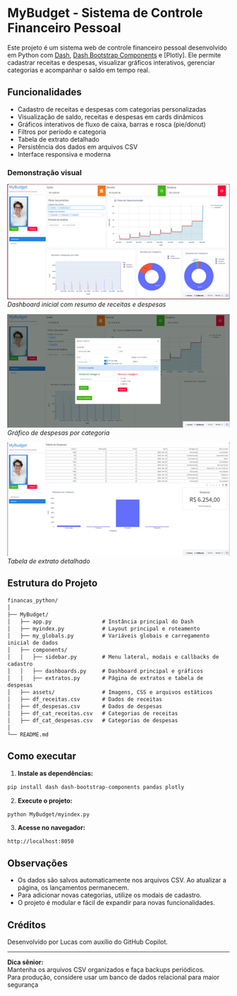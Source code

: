 # MyBudget - Sistema de Controle Financeiro Pessoal

Este projeto é um sistema web de controle financeiro pessoal desenvolvido em Python com [Dash](https://dash.plotly.com/), [Dash Bootstrap Components](https://dash-bootstrap-components.opensource.faculty.ai/) e [Plotly]. Ele permite cadastrar receitas e despesas, visualizar gráficos interativos, gerenciar categorias e acompanhar o saldo em tempo real.

## Funcionalidades

- Cadastro de receitas e despesas com categorias personalizadas
- Visualização de saldo, receitas e despesas em cards dinâmicos
- Gráficos interativos de fluxo de caixa, barras e rosca (pie/donut)
- Filtros por período e categoria
- Tabela de extrato detalhado
- Persistência dos dados em arquivos CSV
- Interface responsiva e moderna

### Demonstração visual

![Tela 1](MyBudget/assets/pg1.png)  
*Dashboard inicial com resumo de receitas e despesas*

![Tela 2](MyBudget/assets/pg3.png)  
*Gráfico de despesas por categoria*

![Tela 3](MyBudget/assets/pg2.png)  
*Tabela de extrato detalhado*

## Estrutura do Projeto

```
financas_python/
│
├── MyBudget/
│   ├── app.py                # Instância principal do Dash
│   ├── myindex.py            # Layout principal e roteamento
│   ├── my_globals.py         # Variáveis globais e carregamento inicial de dados
│   ├── components/
│   │   ├── sidebar.py        # Menu lateral, modais e callbacks de cadastro
│   │   ├── dashboards.py     # Dashboard principal e gráficos
│   │   ├── extratos.py       # Página de extratos e tabela de despesas
│   ├── assets/               # Imagens, CSS e arquivos estáticos
│   ├── df_receitas.csv       # Dados de receitas
│   ├── df_despesas.csv       # Dados de despesas
│   ├── df_cat_receitas.csv   # Categorias de receitas
│   ├── df_cat_despesas.csv   # Categorias de despesas
│
└── README.md
```

## Como executar

1. **Instale as dependências:**

```bash
pip install dash dash-bootstrap-components pandas plotly
```

2. **Execute o projeto:**

```bash
python MyBudget/myindex.py
```

3. **Acesse no navegador:**

```
http://localhost:8050
```

## Observações

- Os dados são salvos automaticamente nos arquivos CSV. Ao atualizar a página, os lançamentos permanecem.
- Para adicionar novas categorias, utilize os modais de cadastro.
- O projeto é modular e fácil de expandir para novas funcionalidades.

## Créditos

Desenvolvido por Lucas com auxílio do GitHub Copilot.

---

**Dica sênior:**  
Mantenha os arquivos CSV organizados e faça backups periódicos.  
Para produção, considere usar um banco de dados relacional para maior segurança
